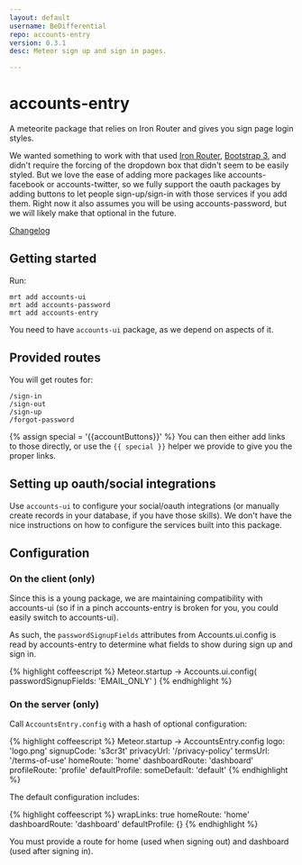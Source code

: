 ```yaml
---
layout: default
username: BeDifferential
repo: accounts-entry
version: 0.3.1
desc: Meteor sign up and sign in pages.

---
```


# accounts-entry

A meteorite package that relies on Iron Router and gives you sign page login styles.

We wanted something to work with that used [Iron
Router](https://github.com/EventedMind/iron-router), [Bootstrap
3](https://github.com/mangasocial/meteor-bootstrap-3), and didn't require the forcing of the dropdown box that didn't seem to be easily styled. But we love the ease of adding more packages like accounts-facebook or accounts-twitter, so we fully support the oauth packages by adding buttons to let people sign-up/sign-in with those services if you add them.  Right now it also assumes you will be using accounts-password, but we will likely make that optional in the future.

[Changelog](https://github.com/BeDifferential/accounts-entry/blob/master/CHANGELOG.md)

## Getting started

Run:

```
mrt add accounts-ui
mrt add accounts-password
mrt add accounts-entry
```

You need to have `accounts-ui` package, as we depend on aspects of it.

## Provided routes

You will get routes for:

```
/sign-in
/sign-out
/sign-up
/forgot-password
```

{% assign special = '{{accountButtons}}' %}
You can then either add links to those directly, or use the `{{ special }}` helper we provide to give you the proper links.

## Setting up oauth/social integrations

Use `accounts-ui` to configure your social/oauth integrations (or manually create records in your database, if you have those skills). We don't have the nice instructions on how to configure the services built into this package.

## Configuration

### On the client (only)

Since this is a young package, we are maintaining compatibility with accounts-ui (so if in a pinch accounts-entry is broken for you, you could easily switch to accounts-ui).

As such, the `passwordSignupFields` attributes from Accounts.ui.config is read by accounts-entry to determine what fields to show during sign up and sign in.

{% highlight coffeescript %}
Meteor.startup ->
  Accounts.ui.config(
    passwordSignupFields: 'EMAIL_ONLY'
  )
{% endhighlight %}

### On the server (only)

Call `AccountsEntry.config` with a hash of optional configuration:

{% highlight coffeescript %}
Meteor.startup ->
  AccountsEntry.config
    logo: 'logo.png'
    signupCode: 's3cr3t'
    privacyUrl: '/privacy-policy'
    termsUrl: '/terms-of-use'
    homeRoute: 'home'
    dashboardRoute: 'dashboard'
    profileRoute: 'profile'
    defaultProfile: 
        someDefault: 'default'
{% endhighlight %}

The default configuration includes:

{% highlight coffeescript %}
  wrapLinks: true
  homeRoute: 'home'
  dashboardRoute: 'dashboard'
  defaultProfile: {}
{% endhighlight %}

You must provide a route for home (used when signing out) and
dashboard (used after signing in).
